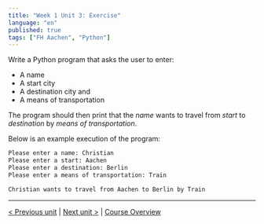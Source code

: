 ```yaml
---
title: "Week 1 Unit 3: Exercise"
language: "en"
published: true
tags: ["FH Aachen", "Python"]
---
```


Write a Python program that asks the user to enter:

- A name
- A start city
- A destination city and
- A means of transportation

The program should then print that the _name_ wants to travel from _start_ to _destination_ by _means of transportation_.

Below is an example execution of the program:

```zsh
Please enter a name: Christian
Please enter a start: Aachen
Please enter a destination: Berlin
Please enter a means of transportation: Train

Christian wants to travel from Aachen to Berlin by Train
```

---

[< Previous unit](/teaching/python-mooc/week1_unit3_selftest) | [Next unit >](/teaching/python-mooc/week1_unit4_what_is_a_data_type) |
[Course Overview](/teaching/python-mooc)
